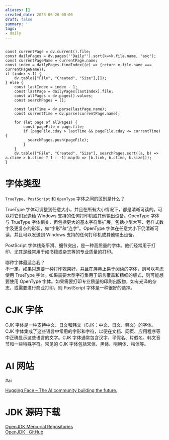 ```yaml
---
aliases: []
created_date: 2023-06-26 00:00
draft: false
summary: ''
tags:
- daily
---
```


```dataviewjs

const currentPage = dv.current().file;
const dailyPages = dv.pages('"Daily"').sort(k=>k.file.name, "asc");
const currentPageName = currentPage.name;
const index = dailyPages.findIndex((e) => {return e.file.name === currentPageName});
if (index < 1) {
	dv.table(["File", "Created", "Size"],[]);
} else {
	const lastIndex = index - 1;
	const lastPage = dailyPages[lastIndex].file;
	const allPages = dv.pages().values;
	const searchPages = [];
	
	const lastTime = dv.parse(lastPage.name);
	const currentTime = dv.parse(currentPage.name);

	for (let page of allPages) {
		const pageFile = page.file;
		if (pageFile.cday > lastTime && pageFile.cday <= currentTime) {
		  searchPages.push(pageFile);
		}
	}
	dv.table(["File", "Created", "Size"], searchPages.sort((a, b) => a.ctime > b.ctime ? 1 : -1).map(b => [b.link, b.ctime, b.size]));
}

```

# 字体类型

`TrueType`、`PostScript` 和 `OpenType` 字体之间的区别是什么？

TrueType 字体可调整到任意大小，并且在所有大小情况下，都是清晰可读的。可以将它们发送给 Windows 支持的任何打印机或其他输出设备。OpenType 字体与 TrueType 字体相关，但包括更大的基本字符集扩展，包括小型大写、老样式数字及更复杂的形状，如“字形”和“连字”。OpenType 字体在任意大小下仍清晰可读，并且可以发送到 Windows 支持的任何打印机或其他输出设备。

PostScript 字体线条平滑、细节突出，是一种高质量的字体。他们经常用于打印，尤其是经常用于如书籍或杂志等的专业质量的打印。

哪种字体最适合我？  
不一定。如果只想要一种打印效果好，并且在屏幕上易于阅读的字体，则可以考虑使用 TrueType 字体。如果需要大型字符集用于语言覆盖和精细的版式，则可能想要使用 OpenType 字体。如果需要打印专业质量的印刷出版物，如有光泽的杂志，或需要进行商业打印，则 PostScript 字体是一种很好的选择。

# CJK 字体

CJK 字体是一种支持中文、日文和韩文（CJK：中文、日文、韩文）的字体。CJK 字体集成了这些语言中常用的字形和字符，以便在文档、网页、应用程序等中正确显示这些语言的文字。CJK 字体通常包含汉字、平假名、片假名、韩文音节和一些特殊字符。常见的 CJK 字体包括宋体、黑体、明朝体、楷体等。

# AI 网站

#ai 

[Hugging Face – The AI community building the future.](https://huggingface.co/)

# JDK 源码下载

[OpenJDK Mercurial Repositories](https://hg.openjdk.org/)  
[OpenJDK · GitHub](https://github.com/openjdk/)